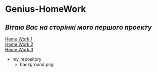 # Genius-HomeWork
## ***Вітаю Вас на сторінкі мого першого проекту*** ##
[Home Work 1](https://starinskyi.github.io/HomeWork/)<br>
[Home Work 2](https://starinskyi.github.io/HomeWork2/)<br>
[Home Work 3](https://starinskyi.github.io/HomeWork3/)<br>
- my_repository
    - background.png
